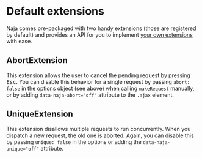 # Default extensions

Naja comes pre-packaged with two handy extensions (those are registered by default) and provides an API for you to
implement [your own extensions](extensions-custom.md) with ease.


## AbortExtension

This extension allows the user to cancel the pending request by pressing <kbd>Esc</kbd>. You can disable this behavior
for a single request by passing `abort: false` in the options object (see above) when calling `makeRequest` manually,
or by adding `data-naja-abort="off"` attribute to the `.ajax` element.


## UniqueExtension

This extension disallows multiple requests to run concurrently. When you dispatch a new request, the old one is aborted.
Again, you can disable this by passing `unique: false` in the options or adding the `data-naja-unique="off"` attribute.
